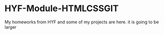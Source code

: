 # HYF-Module-HTMLCSSGIT
My homeworks from HYF and some of my projects are here. it is going to be larger
